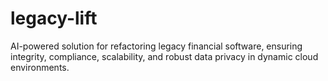 # legacy-lift
AI-powered solution for refactoring legacy financial software, ensuring integrity, compliance, scalability, and robust data privacy in dynamic cloud environments.
